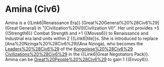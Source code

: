 # Amina (Civ6)

Amina is a {{Link6|Renaissance Era}} [Great%20General%20%28Civ6%29](Great General) in "[Civilization%20VI](Civilization VI)". Her unit provides +5 {{Strength6}} Combat Strength and +1 {{Moves6}} to Renaissance and Industrial era land units within 2 {{Link6|tile}}s. She is introduced to replace [Ana%20Nzinga%20%28Civ6%29](Ana Nzinga), who becomes the [Leaders%20%28Civ6%29](leader) of the [Kongolese%20%28Civ6%29](Kongolese) [Civilizations%20%28Civ6%29](civilization) in the {{Link6|Great Negotiators Pack}}.
Amina can be [Great%20People%20%28Civ6%29](retired) to gain 1 {{Envoy6}}.